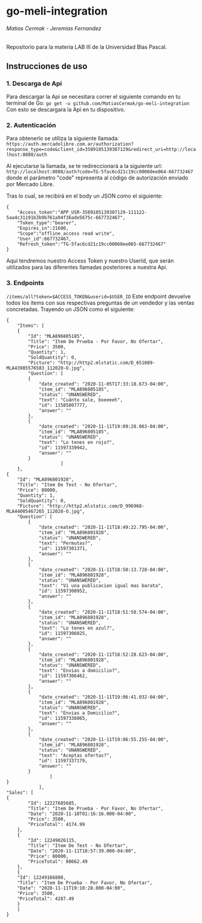 # go-meli-integration
######	 Matias Cermak - Jeremias Fernandez
Repositorio para la materia LAB III de la Universidad Blas Pascal.
## Instrucciones de uso
### 1. Descarga de Api
Para descargar la Api se necesitara correr el siguiente comando en tu terminal de Go:
`go get -u github.com/MatiasCermak/go-meli-integration`
Con esto se descargara la Api en tu dispositivo.
### 2.  Autenticación
Para obtenerlo se utiliza la siguiente llamada:
`https://auth.mercadolibre.com.ar/authorization?response_type=code&client_id=3589105139307129&redirect_uri=http://localhost:8080/auth`

Al ejecutarse la llamada, se te redireccionará a la siguiente url:
`http://localhost:8080/auth?code=TG-5fac6cd21c19cc00060ee064-667732467`
donde el parámetro "code" representa al código de autorización enviado por Mercado Libre.

Tras lo cual, se recibirá en el body un JSON  como el siguiente:

``` [JSON] 
{
	"Access_token":"APP_USR-3589105139307129-111122-5aa4c31191b3b9b761a94f36ade5675c-667732467",
	"Token_type":"bearer",
	"Expires_in":21600,
	"Scope":"offline_access read write",
	"User_id":667732467,
	"Refresh_token":"TG-5fac6cd21c19cc00060ee065-667732467"
}
```
Aquí tendremos nuestro Access Token y nuestro UserId, que serán utilizados para las diferentes llamadas posteriores a nuestra Api.
### 3. Endpoints

`/items/all?token=$ACCESS_TOKEN&userid=$USER_ID`
Este endpoint devuelve todos los items con sus respectivas preguntas de un vendedor y las ventas concretadas.
Trayendo un JSON  como el siguiente:

``` [JSON] 
{
	"Items": [
	{
		"Id": "MLA896805185",
		"Title": "Item De Prueba - Por Favor, No Ofertar",
		"Price": 3500,
		"Quantity": 1,
		"SoldQuantity": 0,
		"Picture": "http://http2.mlstatic.com/D_651089-MLA43985576583_112020-O.jpg",
		"Question":	[
		{
			"date_created": "2020-11-05T17:33:18.673-04:00",
			"item_id": "MLA896805185",
			"status": "UNANSWERED",
			"text": "Cuánto sale, boeeeeh",
			"id": 11585807777,
			"answer": ""
		},
		{
			"date_created": "2020-11-11T19:09:28.063-04:00",
			"item_id": "MLA896805185",
			"status": "UNANSWERED",
			"text": "Lo tenes en rojo?",
			"id": 11597339942,
			"answer": ""
		}
					]
	},
{
	"Id": "MLA896801928",
	"Title": "Item De Test - No Ofertar",
	"Price": 80000,
	"Quantity": 1,
	"SoldQuantity": 0,
	"Picture": "http://http2.mlstatic.com/D_996968-MLA44005467265_112020-O.jpg",
	"Question": [
		{
			"date_created": "2020-11-11T18:49:22.795-04:00",
			"item_id": "MLA896801928",
			"status": "UNANSWERED",
			"text": "Permutas?",
			"id": 11597301371,
			"answer": ""
		},
		{
			"date_created": "2020-11-11T18:50:13.728-04:00",
			"item_id": "MLA896801928",
			"status": "UNANSWERED",
			"text": "Vi una publicacion igual mas barata",
			"id": 11597300952,
			"answer": ""
		},
		{
			"date_created": "2020-11-11T18:51:50.574-04:00",
			"item_id": "MLA896801928",
			"status": "UNANSWERED",
			"text": "Lo tenes en azul?",
			"id": 11597306025,
			"answer": ""
		},
		{
			"date_created": "2020-11-11T18:52:28.623-04:00",
			"item_id": "MLA896801928",
			"status": "UNANSWERED",
			"text": "Envias a domicilio?",
			"id": 11597306462,
			"answer": ""
		},
		{
			"date_created": "2020-11-11T19:06:41.032-04:00",
			"item_id": "MLA896801928",
			"status": "UNANSWERED",
			"text": "Envias a Domicilio?",
			"id": 11597336065,
			"answer": ""
		},
		{
			"date_created": "2020-11-11T19:06:55.255-04:00",
			"item_id": "MLA896801928",
			"status": "UNANSWERED",
			"text": "Aceptas ofertas?",
			"id": 11597337179,
			"answer": ""
		}
				]
}
			],
"Sales": [
{
		"Id": 12227685685,
		"Title": "Item De Prueba - Por Favor, No Ofertar",
		"Date": "2020-11-10T01:16:16.000-04:00",
		"Price": 3500,
		"PriceTotal": 4174.99
	},
	{
		"Id": 12249026115,
		"Title": "Item De Test - No Ofertar",
		"Date": "2020-11-11T18:57:39.000-04:00",
		"Price": 80000,
		"PriceTotal": 80662.49
	},
	{
	"Id": 12249166880,
	"Title": "Item De Prueba - Por Favor, No Ofertar",
	"Date": "2020-11-11T19:10:28.000-04:00",
	"Price": 3500,
	"PriceTotal": 4287.49
	}
	]
}
```
<!--stackedit_data:
eyJoaXN0b3J5IjpbLTg5MTA3MjkwNCwtNjc5NTc0OTMwLDE2Mj
k1MDA4OTQsMjE0NDMzMTExMCwyMDExMjg3MjUwLDI1OTg3NTAw
N119
-->